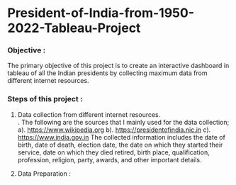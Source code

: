 # President-of-India-from-1950-2022-Tableau-Project

### Objective :
The primary objective of this project is to create an interactive dashboard in tableau of all the Indian presidents by collecting maximum data from different internet resources. <br>

### Steps of this project :<br>
 1. Data collection from different internet resources. <br>. The following are the sources that I mainly used for the data collection;
       a). https://www.wikipedia.org
       b). https://presidentofindia.nic.in
       c). https://www.india.gov.in
    The collected information includes the date of birth, date of death, election date, the date on which they started their service, date on which they died retired,       birth place, qualification, profession, religion, party, awards, and other important details.

2. Data Preparation : 
